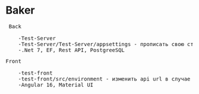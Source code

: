 # Baker
 
<pre>
 Back<br>
    -Test-Server
    -Test-Server/Test-Server/appsettings - прописать свою строку подключения к БД
    -.Net 7, EF, Rest API, PostgreeSQL
</pre>
<pre>
Front<br>
    -test-front
    -test-front/src/environment - изменить api url в случае запуска сервера на другом порте.
    -Angular 16, Material UI
</pre>

